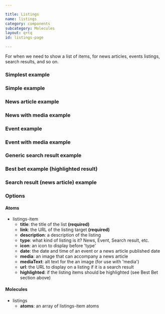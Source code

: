 ```yaml
---

title: Listings
name: listings
category: components
subcategory: Molecules
layout: q+tq
id: listings-page

---
```



<div class="lead"><p>For when we need to show a list of items, for news articles, events listings, search results, and so on.</p></div>

### Simplest example

<script>
component("listings", { "atoms": [
  { "listings-item": {
    title: "An example listing",
    link: "#"
  } },
  { "listings-item": {
    title: "An example listing",
    link: "#"
  } }
]});
</script>

### Simple example

<script>
component("listings", { "atoms": [
  { "listings-item": {
    title: "An example listing",
    description: "A description of some sort which gives the reader an idea of what the listing is about.",
    link: "#"
  } },
  { "listings-item": {
    title: "An example listing",
    description: "A description of some sort which gives the reader an idea of what the listing is about.",
    link: "#"
  } }
]});
</script>

### News article example

<script>
component("listings", { "atoms": [
  { "listings-item": {
    type: "news",
    icon: "newspaper-o",
    date: "27 January 2018",
    title: "An example news listing",
    description: "A description of some sort which gives the reader an idea of what the listing is about.",
    link: "#"
  } },
  { "listings-item": {
    type: "news",
    icon: "newspaper-o",
    date: "27 January 2018",
    title: "An example news listing",
    description: "A description of some sort which gives the reader an idea of what the listing is about.",
    link: "#"
  } }
]});
</script>

### News with media example

<script>
component("listings", { "atoms": [
  { "listings-item": {
    type: "news",
    icon: "newspaper-o",
    date: "27 January 2018",
    title: "An example news listing",
    media: {
      object: "traffic-thumbnail.jpg",
      text: "Vehicle for success"
    },
    description: "A description of some sort which gives the reader an idea of what the listing is about. A major public lecture in York's historic Merchant Adventurers' Hall will explore the explosive and exciting combination of the visual arts and the sport of wrestling.",
    link: "#"
  } },
  { "listings-item": {
    type: "news",
    icon: "newspaper-o",
    date: "27 January 2018",
    title: "An example news listing",
    media: {
      object: "traffic-thumbnail.jpg",
      text: "Vehicle for success"
    },
    description: "A description of some sort which gives the reader an idea of what the listing is about. A major public lecture in York's historic Merchant Adventurers' Hall will explore the explosive and exciting combination of the visual arts and the sport of wrestling.",
    link: "#"
  } }
]});
</script>

### Event example

<script>
component("listings", { "atoms": [
  { "listings-item": {
    type: "event",
    icon: "calendar-o",
    date: "6 February 2018 10:00am",
    title: "An example event listing",
    description: "A description of some sort of event that is happening somewhere and is about something.",
    link: "#"
  } },
  { "listings-item": {
    type: "event",
    icon: "calendar-o",
    date: "6 February 2018 10:00am",
    title: "An example event listing",
    description: "A description of some sort of event that is happening somewhere and is about something.",
    link: "#"
  } }
]});
</script>

### Event with media example

<script>
component("listings", { "atoms": [
  { "listings-item": {
    type: "event",
    icon: "calendar-o",
    date: "6 February 2018 10:00am",
    title: "An example news listing",
    media: {
      object: "traffic-thumbnail.jpg",
      text: "Vehicle for success"
    },
    description: "A description of some sort which gives the reader an idea of what the listing is about.",
    link: "#"
  } },
  { "listings-item": {
    type: "event",
    icon: "calendar-o",
    date: "6 February 2018 10:00am",
    title: "An example news listing",
    media: {
      object: "traffic-thumbnail.jpg",
      text: "Vehicle for success"
    },
    description: "A description of some sort which gives the reader an idea of what the listing is about.",
    link: "#"
  } }
]});
</script>

### Generic search result example

<script>
component("listings", { "atoms": [
  { "listings-item": {
    title: "Art on campus - About the University",
    description: "From the Norman Rea Gallery to the various sculptures, the campus at York provides a wide variety of art, in all its forms.",
    link: "#",
    url: "  york.ac.uk/about/campus/art/"
  } },
  { "listings-item": {
    title: "Art on campus - About the University",
    description: "From the Norman Rea Gallery to the various sculptures, the campus at York provides a wide variety of art, in all its forms.",
    link: "#",
    url: "  york.ac.uk/about/campus/art/"
  } }
]});
</script>

### Best bet example (highlighted result)

<script>
component("listings", { "atoms": [
  { "listings-item": {
      title: "Art on campus - About the University",
      description: "From the Norman Rea Gallery to the various sculptures, the campus at York provides a wide variety of art, in all its forms.",
      link: "#",
      url: "  york.ac.uk/about/campus/art/",
      highlighted: true
  } },
  { "listings-item": {
      title: "Art on campus - About the University",
      description: "From the Norman Rea Gallery to the various sculptures, the campus at York provides a wide variety of art, in all its forms.",
      link: "#",
      url: "  york.ac.uk/about/campus/art/",
      highlighted: true
  } }
]});
</script>

### Search result (news article) example

<script>
component("listings", { "atoms": [
  { "listings-item": {
    type: "news",
    icon: "newspaper-o",
    date: "27 January 2018",
    title: "Wrestling with art",
    description: "A major public lecture in York's historic Merchant Adventurers' Hall will explore the explosive and exciting combination of the visual arts and the sport of wrestling.",
    link: "#",
    url: "  york.ac.uk/news-and-events/news/2012/events/wrestling-with-art/"
  } },
  { "listings-item": {
    type: "news",
    icon: "newspaper-o",
    date: "27 January 2018",
    title: "Wrestling with art",
    description: "A major public lecture in York's historic Merchant Adventurers' Hall will explore the explosive and exciting combination of the visual arts and the sport of wrestling.",
    link: "#",
    url: "  york.ac.uk/news-and-events/news/2012/events/wrestling-with-art/"
  } }
]});
</script>


### Options

#### Atoms

* listings-item
  * **title**: the title of the list **(required)**
  * **link**: the URL of the listing target **(required)**
  * **description**: a description of the listing
  * **type**: what kind of listing is it?  News, Event, Search result, etc.
  * **icon**: an icon to display before 'type'
  * **date**: the date and time of an event or a news article published date
  * **media**: an image that can accompany a news article
  * **mediaText**: alt text for the an image (for use with 'media')
  * **url**: the URL to display on a listing if it is a search result
  * **highlighted**: if the listing items should be highlighted (see Best Bet section above)

#### Molecules

* listings
  * **atoms**: an array of listings-item atoms
